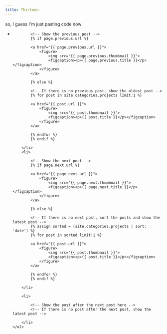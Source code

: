 ```yaml
---
title: Thirteen
---
```

so, I guess I'm just pasting code now<br>
<ul>
        <li>
            
            <!-- Show the previous post -->
            {% if page.previous.url %}
            
            <a href="{{ page.previous.url }}">
                <figure>
                    <img src="{{ page.previous.thumbnail }}">
                    <figcaption><p>{{ page.previous.title }}</p></figcaption>
                </figure>
            </a>
            
            {% else %}
            
            <!-- If there is no previous post, show the oldest post -->
            {% for post in site.categories.projects limit:1 %}
            
            <a href="{{ post.url }}">
                <figure>
                    <img src="{{ post.thumbnail }}">
                    <figcaption><p>{{ post.title }}</p></figcaption>
                </figure>
            </a>
            
            {% endfor %}
            {% endif %}
            
        </li>
        <li>
            
            <!-- Show the next post -->
            {% if page.next.url %}
            
            <a href="{{ page.next.url }}">
                <figure>
                    <img src="{{ page.next.thumbnail }}">
                    <figcaption><p>{{ page.next.title }}</p></figcaption>
                </figure>
            </a>
            
            {% else %}
            
            <!-- If there is no next post, sort the posts and show the latest post -->
            {% assign sorted = (site.categories.projects | sort: 'date') %}
            {% for post in sorted limit:1 %}
            
            <a href="{{ post.url }}">
                <figure>
                    <img src="{{ post.thumbnail }}">
                    <figcaption><p>{{ post.title }}</p></figcaption>
                </figure>
            </a>
            
            {% endfor %}
            {% endif %}

        </li>
        
        <li>
            
            <!-- Show the post after the next post here -->
            <!-- If there is no post after the next post, show the latest post -->

        </li>
    </ul>
